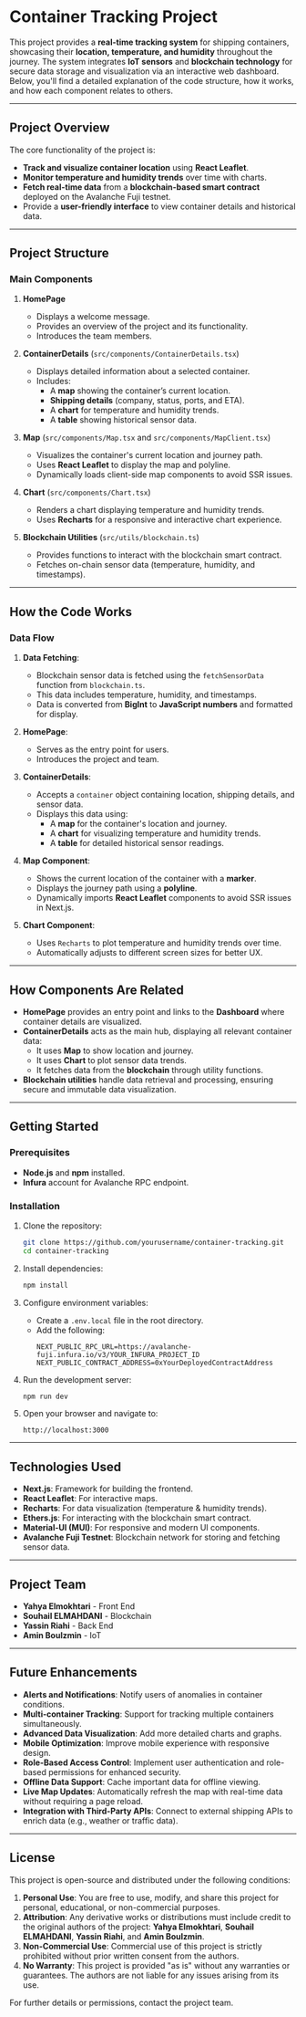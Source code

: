 # Container Tracking Project

This project provides a **real-time tracking system** for shipping containers, showcasing their **location, temperature, and humidity** throughout the journey. The system integrates **IoT sensors** and **blockchain technology** for secure data storage and visualization via an interactive web dashboard. Below, you'll find a detailed explanation of the code structure, how it works, and how each component relates to others.

---

## **Project Overview**

The core functionality of the project is:
- **Track and visualize container location** using **React Leaflet**.
- **Monitor temperature and humidity trends** over time with charts.
- **Fetch real-time data** from a **blockchain-based smart contract** deployed on the Avalanche Fuji testnet.
- Provide a **user-friendly interface** to view container details and historical data.

---

## **Project Structure**

### **Main Components**

1. **HomePage** 
   - Displays a welcome message.
   - Provides an overview of the project and its functionality.
   - Introduces the team members.

2. **ContainerDetails** (`src/components/ContainerDetails.tsx`)
   - Displays detailed information about a selected container.
   - Includes:
     - A **map** showing the container’s current location.
     - **Shipping details** (company, status, ports, and ETA).
     - A **chart** for temperature and humidity trends.
     - A **table** showing historical sensor data.

3. **Map** (`src/components/Map.tsx` and `src/components/MapClient.tsx`)
   - Visualizes the container's current location and journey path.
   - Uses **React Leaflet** to display the map and polyline.
   - Dynamically loads client-side map components to avoid SSR issues.

4. **Chart** (`src/components/Chart.tsx`)
   - Renders a chart displaying temperature and humidity trends.
   - Uses **Recharts** for a responsive and interactive chart experience.

5. **Blockchain Utilities** (`src/utils/blockchain.ts`)
   - Provides functions to interact with the blockchain smart contract.
   - Fetches on-chain sensor data (temperature, humidity, and timestamps).

---

## **How the Code Works**

### **Data Flow**

1. **Data Fetching**:
   - Blockchain sensor data is fetched using the `fetchSensorData` function from `blockchain.ts`.
   - This data includes temperature, humidity, and timestamps.
   - Data is converted from **BigInt** to **JavaScript numbers** and formatted for display.

2. **HomePage**:
   - Serves as the entry point for users.
   - Introduces the project and team.

3. **ContainerDetails**:
   - Accepts a `container` object containing location, shipping details, and sensor data.
   - Displays this data using:
     - A **map** for the container's location and journey.
     - A **chart** for visualizing temperature and humidity trends.
     - A **table** for detailed historical sensor readings.

4. **Map Component**:
   - Shows the current location of the container with a **marker**.
   - Displays the journey path using a **polyline**.
   - Dynamically imports **React Leaflet** components to avoid SSR issues in Next.js.

5. **Chart Component**:
   - Uses `Recharts` to plot temperature and humidity trends over time.
   - Automatically adjusts to different screen sizes for better UX.

---

## **How Components Are Related**

- **HomePage** provides an entry point and links to the **Dashboard** where container details are visualized.
- **ContainerDetails** acts as the main hub, displaying all relevant container data:
  - It uses **Map** to show location and journey.
  - It uses **Chart** to plot sensor data trends.
  - It fetches data from the **blockchain** through utility functions.
- **Blockchain utilities** handle data retrieval and processing, ensuring secure and immutable data visualization.

---

## **Getting Started**

### **Prerequisites**

- **Node.js** and **npm** installed.
- **Infura** account for Avalanche RPC endpoint.

### **Installation**

1. Clone the repository:
   ```bash
   git clone https://github.com/yourusername/container-tracking.git
   cd container-tracking
   ```

2. Install dependencies:
   ```bash
   npm install
   ```

3. Configure environment variables:
   - Create a `.env.local` file in the root directory.
   - Add the following:
     ```env
     NEXT_PUBLIC_RPC_URL=https://avalanche-fuji.infura.io/v3/YOUR_INFURA_PROJECT_ID
     NEXT_PUBLIC_CONTRACT_ADDRESS=0xYourDeployedContractAddress
     ```

4. Run the development server:
   ```bash
   npm run dev
   ```

5. Open your browser and navigate to:
   ```
   http://localhost:3000
   ```

---

## **Technologies Used**

- **Next.js**: Framework for building the frontend.
- **React Leaflet**: For interactive maps.
- **Recharts**: For data visualization (temperature & humidity trends).
- **Ethers.js**: For interacting with the blockchain smart contract.
- **Material-UI (MUI)**: For responsive and modern UI components.
- **Avalanche Fuji Testnet**: Blockchain network for storing and fetching sensor data.

---

## **Project Team**

- **Yahya Elmokhtari** - Front End
- **Souhail ELMAHDANI** - Blockchain 
- **Yassin Riahi** - Back End
- **Amin Boulzmin** - IoT 

---

## **Future Enhancements**

- **Alerts and Notifications**: Notify users of anomalies in container conditions.
- **Multi-container Tracking**: Support for tracking multiple containers simultaneously.
- **Advanced Data Visualization**: Add more detailed charts and graphs.
- **Mobile Optimization**: Improve mobile experience with responsive design.
- **Role-Based Access Control**: Implement user authentication and role-based permissions for enhanced security.
- **Offline Data Support**: Cache important data for offline viewing.
- **Live Map Updates**: Automatically refresh the map with real-time data without requiring a page reload.
- **Integration with Third-Party APIs**: Connect to external shipping APIs to enrich data (e.g., weather or traffic data).

---

## **License**

This project is open-source and distributed under the following conditions:

1. **Personal Use**: You are free to use, modify, and share this project for personal, educational, or non-commercial purposes.
2. **Attribution**: Any derivative works or distributions must include credit to the original authors of the project: **Yahya Elmokhtari**, **Souhail ELMAHDANI**, **Yassin Riahi**, and **Amin Boulzmin**.
3. **Non-Commercial Use**: Commercial use of this project is strictly prohibited without prior written consent from the authors.
4. **No Warranty**: This project is provided "as is" without any warranties or guarantees. The authors are not liable for any issues arising from its use.

For further details or permissions, contact the project team.

